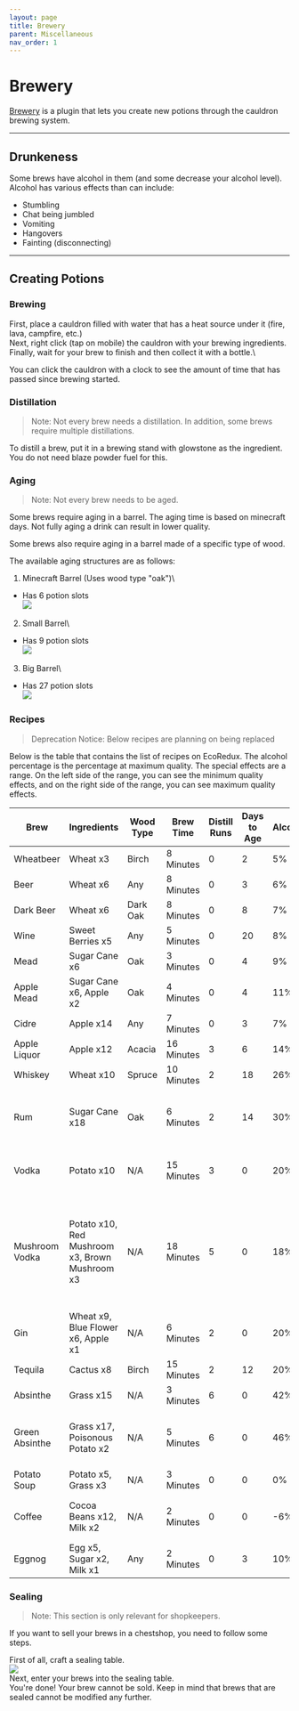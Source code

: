 ```yaml
---
layout: page
title: Brewery
parent: Miscellaneous
nav_order: 1
---
```


# Brewery
[Brewery](https://github.com/DieReicheErethons/Brewery) is a plugin that lets you create new potions through the cauldron brewing system.

---

## Drunkeness
Some brews have alcohol in them (and some decrease your alcohol level). Alcohol has various effects than can include:
- Stumbling
- Chat being jumbled
- Vomiting
- Hangovers
- Fainting (disconnecting)

---

## Creating Potions
### Brewing
First, place a cauldron filled with water that has a heat source under it (fire, lava, campfire, etc.)\
Next, right click (tap on mobile) the cauldron with your brewing ingredients.\
Finally, wait for your brew to finish and then collect it with a bottle.\

You can click the cauldron with a clock to see the amount of time that has passed since brewing started.

### Distillation
> Note: Not every brew needs a distillation. In addition, some brews require multiple distillations.

To distill a brew, put it in a brewing stand with glowstone as the ingredient. You do not need blaze powder fuel for this.

### Aging
> Note: Not every brew needs to be aged.

Some brews require aging in a barrel. The aging time is based on minecraft days. Not fully aging a drink can result in lower quality.

Some brews also require aging in a barrel made of a specific type of wood.

The available aging structures are as follows:

1. Minecraft Barrel (Uses wood type "oak")\
- Has 6 potion slots\
![](https://camo.githubusercontent.com/f6692fb86fdcb4c47faae315e2cc1dd129365222db5c81fc470752e5379d330d/68747470733a2f2f67616d6570656469612e637572736563646e2e636f6d2f6d696e6563726166745f64655f67616d6570656469612f7468756d622f332f33332f466173732e706e672f31353070782d466173732e706e673f76657273696f6e3d6564386263393832323739353330656134366461633762393332656331623836)

2. Small Barrel\
- Has 9 potion slots\
![](https://camo.githubusercontent.com/72b19a687db21cb6c33274de328f87e4ad12b513e856cb67c7b541d3c9d41e4c/68747470733a2f2f696d6775722e636f6d2f426b4e736935342e706e67)

3. Big Barrel\
- Has 27 potion slots\
![](https://camo.githubusercontent.com/86be3e4a6ab7d08c34138491178c3aa837dcfaf11fe42ceb8b0bc5c4cc3794b4/68747470733a2f2f696d6775722e636f6d2f6b336834716a302e706e67)

### Recipes
> Deprecation Notice: Below recipes are planning on being replaced

Below is the table that contains the list of recipes on EcoRedux.
The alcohol percentage is the percentage at maximum quality.
The special effects are a range. On the left side of the range, you can see the minimum quality effects, and on the right side of the range, you can see maximum quality effects.

| Brew           | Ingredients                                    | Wood Type | Brew Time  | Distill Runs | Days to Age | Alcohol | Special Effects                                                                                    |
| -------------- | ---------------------------------------------- | --------- | ---------- | ------------ | ----------- | ------- | -------------------------------------------------------------------------------------------------- |
| Wheatbeer      | Wheat x3                                       | Birch     | 8 Minutes  | 0            | 2           | 5%      |                                                                                                    |
| Beer           | Wheat x6                                       | Any       | 8 Minutes  | 0            | 3           | 6%      |                                                                                                    |
| Dark Beer      | Wheat x6                                       | Dark Oak  | 8 Minutes  | 0            | 8           | 7%      |                                                                                                    |
| Wine           | Sweet Berries x5                               | Any       | 5 Minutes  | 0            | 20          | 8%      |                                                                                                    |
| Mead           | Sugar Cane x6                                  | Oak       | 3 Minutes  | 0            | 4           | 9%      |                                                                                                    |
| Apple Mead     | Sugar Cane x6, Apple x2                        | Oak       | 4 Minutes  | 0            | 4           | 11%     | Water Breathing I-II (150s)                                                                        |
| Cidre          | Apple x14                                      | Any       | 7 Minutes  | 0            | 3           | 7%      |                                                                                                    |
| Apple Liquor   | Apple x12                                      | Acacia    | 16 Minutes | 3            | 6           | 14%     |                                                                                                    |
| Whiskey        | Wheat x10                                      | Spruce    | 10 Minutes | 2            | 18          | 26%     |                                                                                                    |
| Rum            | Sugar Cane x18                                 | Oak       | 6 Minutes  | 2            | 14          | 30%     | Fire Resistance I (20s-100s), Poison I-0 (30s-0s)                                                  |
| Vodka          | Potato x10                                     | N/A       | 15 Minutes | 3            | 0           | 20%     | Weakness I (15s), Poison I (10s)                                                                   |
| Mushroom Vodka | Potato x10, Red Mushroom x3, Brown Mushroom x3 | N/A       | 18 Minutes | 5            | 0           | 18%     | Weakness I (80s), Confusion (27s), Night Vision (50s-80s), Blindness (12s-2s), Slowness I (10s-3s) |
| Gin            | Wheat x9, Blue Flower x6, Apple x1             | N/A       | 6 Minutes  | 2            | 0           | 20%     |                                                                                                    |
| Tequila        | Cactus x8                                      | Birch     | 15 Minutes | 2            | 12          | 20%     |                                                                                                    |
| Absinthe       | Grass x15                                      | N/A       | 3 Minutes  | 6            | 0           | 42%     | Poison I (15s-25s)                                                                                 |
| Green Absinthe | Grass x17, Poisonous Potato x2                 | N/A       | 5 Minutes  | 6            | 0           | 46%     | Poison I (25s-40s), Harming II, Night Vision (40s-60s)                                             |
| Potato Soup    | Potato x5, Grass x3                            | N/A       | 3 Minutes  | 0            | 0           | 0%      | Regeneration I (0s-1s)                                                                             |
| Coffee         | Cocoa Beans x12, Milk x2                       | N/A       | 2 Minutes  | 0            | 0           | -6%     | Regeneration I (2s-5s), Speed I (30s-140s)                                                         |
| Eggnog         | Egg x5, Sugar x2, Milk x1                      | Any       | 2 Minutes  | 0            | 3           | 10%     |                                                                                                    |

### Sealing
> Note: This section is only relevant for shopkeepers.

If you want to sell your brews in a chestshop, you need to follow some steps.

First of all, craft a sealing table.\
![](https://camo.githubusercontent.com/c7e5aa89fe4acfef69a62b7e10f95622b99ab7ba5f9e4906dcf766309993d564/68747470733a2f2f7a6562726164726976652e64652f696e6465782e7068702f732f614a587057506a5a41576e417656452f646f776e6c6f6164)\
Next, enter your brews into the sealing table.\
You're done! Your brew cannot be sold. Keep in mind that brews that are sealed cannot be modified any further.